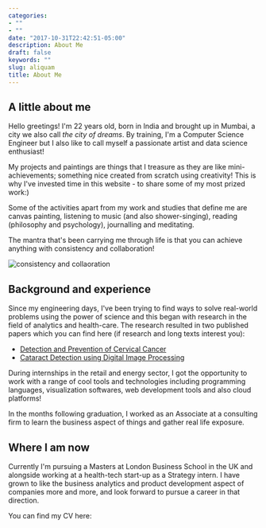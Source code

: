 ```yaml
---
categories:
- ""
- ""
date: "2017-10-31T22:42:51-05:00"
description: About Me
draft: false
keywords: ""
slug: aliquam
title: About Me
---
```


## A little about me  ##

Hello greetings! I'm 22 years old, born in India and brought up in Mumbai, a city we also call _the city of dreams_. By training, I'm a Computer Science Engineer but I also like to call myself a passionate artist and data science enthusiast! 

My projects and paintings are things that I treasure as they are like mini-achievements; something nice created from scratch using creativity! This is why I've invested time in this website - to share some of my most prized work:)

Some of the activities apart from my work and studies that define me are canvas painting, listening to music (and also shower-singing), reading (philosophy and psychology), journalling and meditating.

The mantra that's been carrying me through life is that you can achieve anything with consistency and collaboration!

![consistency and collaoration](static/img/projects/Consistency.jpg)

## Background and experience ##

Since my engineering days, I've been trying to find ways to solve real-world problems using the power of science and this began with research in the field of analytics and health-care. The research resulted in two published papers which you can find here (if research and long texts interest you):

* [Detection and Prevention of Cervical Cancer](https://ieeexplore.ieee.org/document/9033800)
* [Cataract Detection using Digital Image Processing](https://ieeexplore.ieee.org/document/8978316)

During internships in the retail and energy sector, I got the opportunity to work with a range of cool tools and technologies including programming languages, visualization softwares, web development tools and also cloud platforms!

In the months following graduation, I worked as an Associate at a consulting firm to learn the business aspect of things and gather real life exposure.

## Where I am now ##

Currently I'm pursuing a Masters at London Business School in the UK and alongside working at a health-tech start-up as a Strategy intern. I have grown to like the business analytics and product development aspect of companies more and more, and look forward to pursue a career in that direction.

You can find my CV here:




